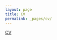 ```yaml
---
layout: page
title: CV
permalink: _pages/cv/
---
```


<a href="/assets/pdfs/cv.pdf" target="_blank">CV</a>
